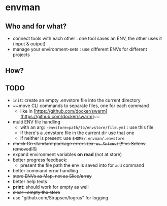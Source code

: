 # envman

## Who and for what?

- connect tools with each other : one tool saves an ENV, the other uses it (input & output)
- manage your environment-sets : use different ENVs for different projects


## How?


## TODO

- `init`: create an empty .envstore file into the current directory
- ~~move CLI commands to separate files, one for each command
  - like in [https://github.com/docker/swarm](https://github.com/docker/swarm)~~
- multi ENV file handling
  - with an arg: `-envstore=path/to/envstore/file.yml` : use this file
  - if there's a .envstore file in the current dir use that one
  - if neither is present: use `$HOME/.envman/.envstore`
- ~~check Go standard package errors (ex: `os.Setenv`) [!!!os.Setenv removed!!!]~~
- expand environment variables **on read** (not at store)
- better progress feedback:
  - present the file path the env is saved into for `add` command
- better command error handling
- ~~store ENVs as Map, not as Slice/array~~
- better help texts
- **print**: should work for empty as well
- ~~clear : empty the store~~
- use "github.com/Sirupsen/logrus" for logging
